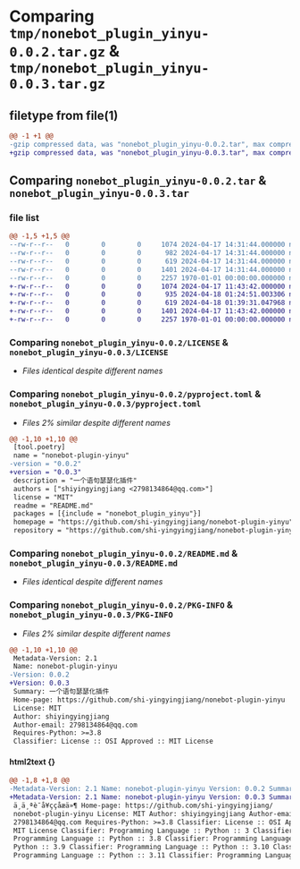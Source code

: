 # Comparing `tmp/nonebot_plugin_yinyu-0.0.2.tar.gz` & `tmp/nonebot_plugin_yinyu-0.0.3.tar.gz`

## filetype from file(1)

```diff
@@ -1 +1 @@
-gzip compressed data, was "nonebot_plugin_yinyu-0.0.2.tar", max compression
+gzip compressed data, was "nonebot_plugin_yinyu-0.0.3.tar", max compression
```

## Comparing `nonebot_plugin_yinyu-0.0.2.tar` & `nonebot_plugin_yinyu-0.0.3.tar`

### file list

```diff
@@ -1,5 +1,5 @@
--rw-r--r--   0        0        0     1074 2024-04-17 14:31:44.000000 nonebot_plugin_yinyu-0.0.2/LICENSE
--rw-r--r--   0        0        0      982 2024-04-17 14:31:44.000000 nonebot_plugin_yinyu-0.0.2/nonebot_plugin_yinyu/_init_.py
--rw-r--r--   0        0        0      619 2024-04-17 14:31:44.000000 nonebot_plugin_yinyu-0.0.2/pyproject.toml
--rw-r--r--   0        0        0     1401 2024-04-17 14:31:44.000000 nonebot_plugin_yinyu-0.0.2/README.md
--rw-r--r--   0        0        0     2257 1970-01-01 00:00:00.000000 nonebot_plugin_yinyu-0.0.2/PKG-INFO
+-rw-r--r--   0        0        0     1074 2024-04-17 11:43:42.000000 nonebot_plugin_yinyu-0.0.3/LICENSE
+-rw-r--r--   0        0        0      935 2024-04-18 01:24:51.003306 nonebot_plugin_yinyu-0.0.3/nonebot_plugin_yinyu/__init__.py
+-rw-r--r--   0        0        0      619 2024-04-18 01:39:31.047968 nonebot_plugin_yinyu-0.0.3/pyproject.toml
+-rw-r--r--   0        0        0     1401 2024-04-17 11:43:42.000000 nonebot_plugin_yinyu-0.0.3/README.md
+-rw-r--r--   0        0        0     2257 1970-01-01 00:00:00.000000 nonebot_plugin_yinyu-0.0.3/PKG-INFO
```

### Comparing `nonebot_plugin_yinyu-0.0.2/LICENSE` & `nonebot_plugin_yinyu-0.0.3/LICENSE`

 * *Files identical despite different names*

### Comparing `nonebot_plugin_yinyu-0.0.2/pyproject.toml` & `nonebot_plugin_yinyu-0.0.3/pyproject.toml`

 * *Files 2% similar despite different names*

```diff
@@ -1,10 +1,10 @@
 [tool.poetry]
 name = "nonebot-plugin-yinyu"
-version = "0.0.2"
+version = "0.0.3"
 description = "一个语句瑟瑟化插件"
 authors = ["shiyingyingjiang <2798134864@qq.com>"]
 license = "MIT"
 readme = "README.md"
 packages = [{include = "nonebot_plugin_yinyu"}]
 homepage = "https://github.com/shi-yingyingjiang/nonebot-plugin-yinyu"
 repository = "https://github.com/shi-yingyingjiang/nonebot-plugin-yinyu"
```

### Comparing `nonebot_plugin_yinyu-0.0.2/README.md` & `nonebot_plugin_yinyu-0.0.3/README.md`

 * *Files identical despite different names*

### Comparing `nonebot_plugin_yinyu-0.0.2/PKG-INFO` & `nonebot_plugin_yinyu-0.0.3/PKG-INFO`

 * *Files 2% similar despite different names*

```diff
@@ -1,10 +1,10 @@
 Metadata-Version: 2.1
 Name: nonebot-plugin-yinyu
-Version: 0.0.2
+Version: 0.0.3
 Summary: 一个语句瑟瑟化插件
 Home-page: https://github.com/shi-yingyingjiang/nonebot-plugin-yinyu
 License: MIT
 Author: shiyingyingjiang
 Author-email: 2798134864@qq.com
 Requires-Python: >=3.8
 Classifier: License :: OSI Approved :: MIT License
```

#### html2text {}

```diff
@@ -1,8 +1,8 @@
-Metadata-Version: 2.1 Name: nonebot-plugin-yinyu Version: 0.0.2 Summary:
+Metadata-Version: 2.1 Name: nonebot-plugin-yinyu Version: 0.0.3 Summary:
 ä¸ä¸ªè¯­å¥ççåæä»¶ Home-page: https://github.com/shi-yingyingjiang/
 nonebot-plugin-yinyu License: MIT Author: shiyingyingjiang Author-email:
 2798134864@qq.com Requires-Python: >=3.8 Classifier: License :: OSI Approved ::
 MIT License Classifier: Programming Language :: Python :: 3 Classifier:
 Programming Language :: Python :: 3.8 Classifier: Programming Language ::
 Python :: 3.9 Classifier: Programming Language :: Python :: 3.10 Classifier:
 Programming Language :: Python :: 3.11 Classifier: Programming Language ::
```

